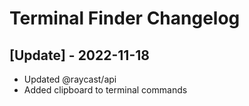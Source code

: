 # Terminal Finder Changelog

## [Update] - 2022-11-18

- Updated  @raycast/api 
- Added clipboard to terminal commands

